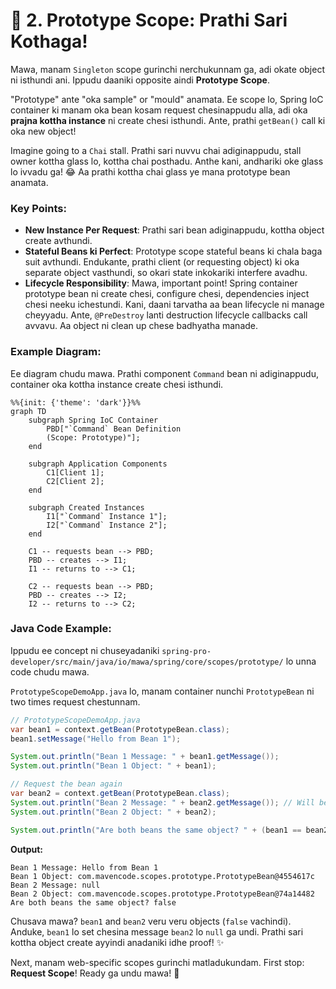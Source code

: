 # 🚀 2. Prototype Scope: Prathi Sari Kothaga!

Mawa, manam `Singleton` scope gurinchi nerchukunnam ga, adi okate object ni isthundi ani. Ippudu daaniki opposite aindi **Prototype Scope**.

"Prototype" ante "oka sample" or "mould" anamata. Ee scope lo, Spring IoC container ki manam oka bean kosam request chesinappudu alla, adi oka **prajna kottha instance** ni create chesi isthundi. Ante, prathi `getBean()` call ki oka new object!

Imagine going to a `Chai` stall. Prathi sari nuvvu chai adiginappudu, stall owner kottha glass lo, kottha chai posthadu. Anthe kani, andhariki oke glass lo ivvadu ga! 😂 Aa prathi kottha chai glass ye mana prototype bean anamata.

### Key Points:
- **New Instance Per Request**: Prathi sari bean adiginappudu, kottha object create avthundi.
- **Stateful Beans ki Perfect**: Prototype scope stateful beans ki chala baga suit avthundi. Endukante, prathi client (or requesting object) ki oka separate object vasthundi, so okari state inkokariki interfere avadhu.
- **Lifecycle Responsibility**: Mawa, important point! Spring container prototype bean ni create chesi, configure chesi, dependencies inject chesi neeku ichestundi. Kani, daani tarvatha aa bean lifecycle ni manage cheyyadu. Ante, `@PreDestroy` lanti destruction lifecycle callbacks call avvavu. Aa object ni clean up chese badhyatha manade.

### Example Diagram:

Ee diagram chudu mawa. Prathi component `Command` bean ni adiginappudu, container oka kottha instance create chesi isthundi.

```mermaid
%%{init: {'theme': 'dark'}}%%
graph TD
    subgraph Spring IoC Container
        PBD["`Command` Bean Definition
        (Scope: Prototype)"];
    end

    subgraph Application Components
        C1[Client 1];
        C2[Client 2];
    end

    subgraph Created Instances
        I1["`Command` Instance 1"];
        I2["`Command` Instance 2"];
    end

    C1 -- requests bean --> PBD;
    PBD -- creates --> I1;
    I1 -- returns to --> C1;

    C2 -- requests bean --> PBD;
    PBD -- creates --> I2;
    I2 -- returns to --> C2;
```

### Java Code Example:
Ippudu ee concept ni chuseyadaniki `spring-pro-developer/src/main/java/io/mawa/spring/core/scopes/prototype/` lo unna code chudu mawa.

`PrototypeScopeDemoApp.java` lo, manam container nunchi `PrototypeBean` ni two times request chestunnam.

```java
// PrototypeScopeDemoApp.java
var bean1 = context.getBean(PrototypeBean.class);
bean1.setMessage("Hello from Bean 1");

System.out.println("Bean 1 Message: " + bean1.getMessage());
System.out.println("Bean 1 Object: " + bean1);

// Request the bean again
var bean2 = context.getBean(PrototypeBean.class);
System.out.println("Bean 2 Message: " + bean2.getMessage()); // Will be null!
System.out.println("Bean 2 Object: " + bean2);

System.out.println("Are both beans the same object? " + (bean1 == bean2));
```

**Output:**
```
Bean 1 Message: Hello from Bean 1
Bean 1 Object: com.mavencode.scopes.prototype.PrototypeBean@4554617c
Bean 2 Message: null
Bean 2 Object: com.mavencode.scopes.prototype.PrototypeBean@74a14482
Are both beans the same object? false
```
Chusava mawa? `bean1` and `bean2` veru veru objects (`false` vachindi). Anduke, `bean1` lo set chesina message `bean2` lo `null` ga undi. Prathi sari kottha object create ayyindi anadaniki idhe proof! ✨

Next, manam web-specific scopes gurinchi matladukundam. First stop: **Request Scope**! Ready ga undu mawa! 🤙

